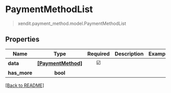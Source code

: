# PaymentMethodList
> xendit.payment_method.model.PaymentMethodList


## Properties
| Name | Type | Required | Description | Examples |
|------------|:-------------:|:-------------:|-------------|:-------------:|
| **data** | [**[PaymentMethod]**](PaymentMethod.md) | ☑️ |  |  | |
| **has_more** | **bool** | |   |  |


[[Back to README]](../../README.md)


